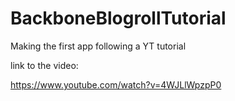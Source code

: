 # BackboneBlogrollTutorial
Making the first app following a YT tutorial

link to the video:

https://www.youtube.com/watch?v=4WJLlWpzpP0
